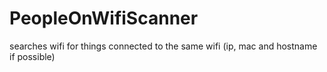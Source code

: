 # PeopleOnWifiScanner
searches wifi for things connected to the same wifi (ip, mac and hostname if possible)

